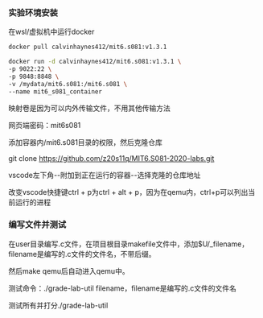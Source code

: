 ### 实验环境安装

在wsl/虚拟机中运行docker

```sh
docker pull calvinhaynes412/mit6.s081:v1.3.1

docker run -d calvinhaynes412/mit6.s081:v1.3.1 \
-p 9022:22 \
-p 9848:8848 \
-v /mydata/mit6.s081:/mit6.s081 \
--name mit6_s081_container 

```

映射卷是因为可以内外传输文件，不用其他传输方法

网页端密码：mit6s081

添加容器内/mit6.s081目录的权限，然后克隆仓库

git clone https://github.com/z20s11q/MIT6.S081-2020-labs.git

vscode左下角--附加到正在运行的容器--选择克隆的仓库地址

改变vscode快捷键ctrl + p为ctrl + alt + p，因为在qemu内，ctrl+p可以列出当前运行的进程

### 编写文件并测试

在user目录编写.c文件，在项目根目录makefile文件中，添加$U/_filename，filename是编写的.c文件的文件名，不带后缀。

然后make qemu后自动进入qemu中。

测试命令：./grade-lab-util filename，filename是编写的.c文件的文件名

测试所有并打分./grade-lab-util



